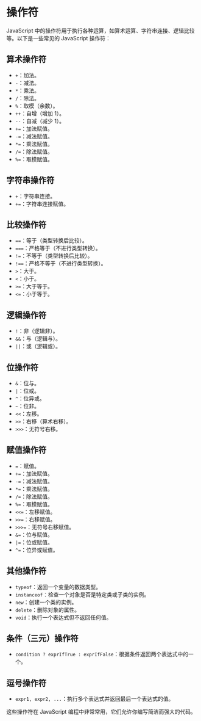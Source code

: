 # 操作符

JavaScript 中的操作符用于执行各种运算，如算术运算、字符串连接、逻辑比较等。以下是一些常见的 JavaScript 操作符：

## 算术操作符

- `+`：加法。
- `-`：减法。
- `*`：乘法。
- `/`：除法。
- `%`：取模（余数）。
- `++`：自增（增加 1）。
- `--`：自减（减少 1）。
- `+=`：加法赋值。
- `-=`：减法赋值。
- `*=`：乘法赋值。
- `/=`：除法赋值。
- `%=`：取模赋值。

## 字符串操作符

- `+`：字符串连接。
- `+=`：字符串连接赋值。

## 比较操作符

- `==`：等于（类型转换后比较）。
- `===`：严格等于（不进行类型转换）。
- `!=`：不等于（类型转换后比较）。
- `!==`：严格不等于（不进行类型转换）。
- `>`：大于。
- `<`：小于。
- `>=`：大于等于。
- `<=`：小于等于。

## 逻辑操作符

- `!`：非（逻辑非）。
- `&&`：与（逻辑与）。
- `||`：或（逻辑或）。

## 位操作符

- `&`：位与。
- `|`：位或。
- `^`：位异或。
- `~`：位非。
- `<<`：左移。
- `>>`：右移（算术右移）。
- `>>>`：无符号右移。

## 赋值操作符

- `=`：赋值。
- `+=`：加法赋值。
- `-=`：减法赋值。
- `*=`：乘法赋值。
- `/=`：除法赋值。
- `%=`：取模赋值。
- `<<=`：左移赋值。
- `>>=`：右移赋值。
- `>>>=`：无符号右移赋值。
- `&=`：位与赋值。
- `|=`：位或赋值。
- `^=`：位异或赋值。

## 其他操作符

- `typeof`：返回一个变量的数据类型。
- `instanceof`：检查一个对象是否是特定类或子类的实例。
- `new`：创建一个类的实例。
- `delete`：删除对象的属性。
- `void`：执行一个表达式但不返回任何值。

## 条件（三元）操作符

- `condition ? exprIfTrue : exprIfFalse`：根据条件返回两个表达式中的一个。

## 逗号操作符

- `expr1, expr2, ...`：执行多个表达式并返回最后一个表达式的值。

这些操作符在 JavaScript 编程中非常常用，它们允许你编写简洁而强大的代码。
